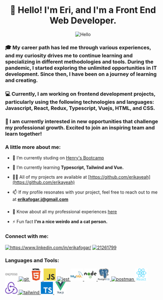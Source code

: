 <h1 align="center">👋 Hello! I'm Eri, and I'm a Front End Web Developer.</h1>

<p align="center">
  <img src="https://media0.giphy.com/media/v1.Y2lkPTc5MGI3NjExZGJwbHA2bXFnZzNicnVlZTYwYXNjcjJ5bG9xbDU0YXJycDk2ZXh6MSZlcD12MV9pbnRlcm5hbF9naWZfYnlfaWQmY3Q9Zw/ASd0Ukj0y3qMM/giphy.gif" alt="Hello" width="20%">
</p>

<h3 align="left">🎓 My career path has led me through various experiences, and my curiosity drives me to continue learning and specializing in different methodologies and tools. During the pandemic, I started exploring the unlimited opportunities in IT development. Since then, I have been on a journey of learning and creating. </h3>
<h3 align="left">💻 Currently, I am working on frontend development projects, particularly using the following technologies and languages: Javascript, React, Redux, Typescript, Vuejs, HTML, and CSS. </h3>
<h3 align="left">💼 I am currently interested in new opportunities that challenge my professional growth. Excited to join an inspiring team and learn together! </h3>

<h3 align="left"> A little more about me: </h3>

- 🔭 I’m currently studing on [Henry's Bootcamp](https://www.soyhenry.com/)

- 🌱 I’m currently learning **Typescript, Tailwind and Vue.**

- 👨‍💻 All of my projects are available at [https://github.com/erikayeah](https://github.com/erikayeah)

- 📫 If my profile resonates with your project, feel free to reach out to me at **erikafogar.j@gmail.com** <h3 align="left">

- 📄 Know about all my professional experiences [here](https://www.linkedin.com/in/erikafogar-front-end-developer/)

- ⚡ Fun fact **I'm a nice weirdo and a cat person.**

<h3 align="left">Connect with me:</h3>
<p align="left">
<a href="https://linkedin.com/in/https://www.linkedin.com/in/erikafogar/" target="blank"><img align="center" src="https://raw.githubusercontent.com/rahuldkjain/github-profile-readme-generator/master/src/images/icons/Social/linked-in-alt.svg" alt="https://www.linkedin.com/in/erikafogar/" height="30" width="40" /></a>
<a href="https://stackoverflow.com/users/21261799" target="blank"><img align="center" src="https://raw.githubusercontent.com/rahuldkjain/github-profile-readme-generator/master/src/images/icons/Social/stack-overflow.svg" alt="21261799" height="30" width="40" /></a>
</p>

<h3 align="left">Languages and Tools:</h3>
<p align="left"> <a href="https://expressjs.com" target="_blank" rel="noreferrer"> <img src="https://raw.githubusercontent.com/devicons/devicon/master/icons/express/express-original-wordmark.svg" alt="express" width="40" height="40"/> </a> <a href="https://git-scm.com/" target="_blank" rel="noreferrer"> <img src="https://www.vectorlogo.zone/logos/git-scm/git-scm-icon.svg" alt="git" width="40" height="40"/> </a> <a href="https://www.w3.org/html/" target="_blank" rel="noreferrer"> <img src="https://raw.githubusercontent.com/devicons/devicon/master/icons/html5/html5-original-wordmark.svg" alt="html5" width="40" height="40"/> </a> <a href="https://developer.mozilla.org/en-US/docs/Web/JavaScript" target="_blank" rel="noreferrer"> <img src="https://raw.githubusercontent.com/devicons/devicon/master/icons/javascript/javascript-original.svg" alt="javascript" width="40" height="40"/> </a> <a href="https://jestjs.io" target="_blank" rel="noreferrer"> <img src="https://www.vectorlogo.zone/logos/jestjsio/jestjsio-icon.svg" alt="jest" width="40" height="40"/> </a> <a href="https://www.mysql.com/" target="_blank" rel="noreferrer"> <img src="https://raw.githubusercontent.com/devicons/devicon/master/icons/mysql/mysql-original-wordmark.svg" alt="mysql" width="40" height="40"/> </a> <a href="https://nodejs.org" target="_blank" rel="noreferrer"> <img src="https://raw.githubusercontent.com/devicons/devicon/master/icons/nodejs/nodejs-original-wordmark.svg" alt="nodejs" width="40" height="40"/> </a> <a href="https://www.postgresql.org" target="_blank" rel="noreferrer"> <img src="https://raw.githubusercontent.com/devicons/devicon/master/icons/postgresql/postgresql-original-wordmark.svg" alt="postgresql" width="40" height="40"/> </a> <a href="https://postman.com" target="_blank" rel="noreferrer"> <img src="https://www.vectorlogo.zone/logos/getpostman/getpostman-icon.svg" alt="postman" width="40" height="40"/> </a> <a href="https://reactjs.org/" target="_blank" rel="noreferrer"> <img src="https://raw.githubusercontent.com/devicons/devicon/master/icons/react/react-original-wordmark.svg" alt="react" width="40" height="40"/> </a> <a href="https://redux.js.org" target="_blank" rel="noreferrer"> <img src="https://raw.githubusercontent.com/devicons/devicon/master/icons/redux/redux-original.svg" alt="redux" width="40" height="40"/> </a> <a href="https://tailwindcss.com/" target="_blank" rel="noreferrer"> <img src="https://www.vectorlogo.zone/logos/tailwindcss/tailwindcss-icon.svg" alt="tailwind" width="40" height="40"/> </a> <a href="https://www.typescriptlang.org/" target="_blank" rel="noreferrer"> <img src="https://raw.githubusercontent.com/devicons/devicon/master/icons/typescript/typescript-original.svg" alt="typescript" width="40" height="40"/> </a> <a href="https://vuejs.org/" target="_blank" rel="noreferrer"> <img src="https://raw.githubusercontent.com/devicons/devicon/master/icons/vuejs/vuejs-original-wordmark.svg" alt="vuejs" width="40" height="40"/> </a> </p>
